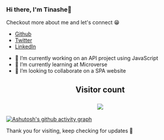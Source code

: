 ### Hi there, I'm Tinashe👋


Checkout more about me and let's connect 😁

* <a href="https://github.com/Draxeytina/">Github</a>
* <a href="https://twitter.com/tinamura2">Twitter</a>
* <a href="https://www.linkedin.com/in/timothy-tinashe-murambinda-192442232/">LinkedIn</a>

- 🔭 I’m currently working on an API project using JavaScript 
- 🌱 I’m currently learning at Microverse
- 👯 I’m looking to collaborate on a SPA website

<h2 align="center"> 
  Visitor count<br><br>
  <img src="https://profile-counter.glitch.me/Draxeytina/count.svg" />
</h2>

[![Ashutosh's github activity graph](https://activity-graph.herokuapp.com/graph?username=Draxeytina&bg_color=0d1117&color=fff&line=1155ba&point=dcdcdc&area=true&hide_border=true)](https://github.com/ashutosh00710/github-readme-activity-graph)

Thank you for visiting, keep checking for updates 👋
